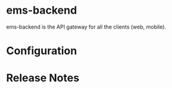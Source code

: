 # ems-backend
ems-backend is the API gateway for all the clients (web, mobile).


# Configuration

# Release Notes

